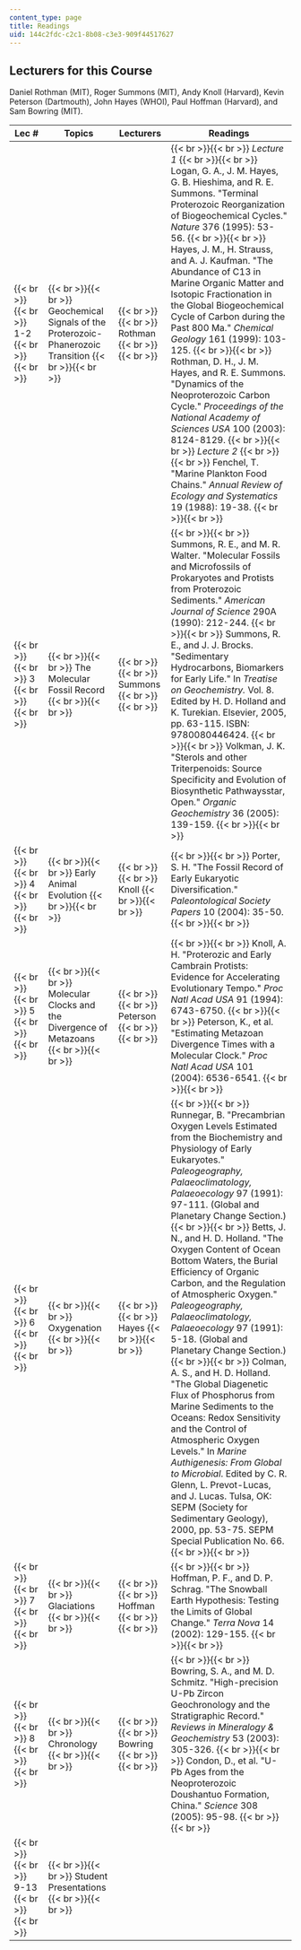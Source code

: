 ```yaml
---
content_type: page
title: Readings
uid: 144c2fdc-c2c1-8b08-c3e3-909f44517627
---
```


Lecturers for this Course
-------------------------

Daniel Rothman (MIT), Roger Summons (MIT), Andy Knoll (Harvard), Kevin Peterson (Dartmouth), John Hayes (WHOI), Paul Hoffman (Harvard), and Sam Bowring (MIT).

| Lec # | Topics | Lecturers | Readings |
| --- | --- | --- | --- |
|  {{< br >}}{{< br >}} 1-2 {{< br >}}{{< br >}}  |  {{< br >}}{{< br >}} Geochemical Signals of the Proterozoic-Phanerozoic Transition {{< br >}}{{< br >}}  |  {{< br >}}{{< br >}} Rothman {{< br >}}{{< br >}}  |  {{< br >}}{{< br >}} _Lecture 1_ {{< br >}}{{< br >}} Logan, G. A., J. M. Hayes, G. B. Hieshima, and R. E. Summons. "Terminal Proterozoic Reorganization of Biogeochemical Cycles." _Nature_ 376 (1995): 53-56. {{< br >}}{{< br >}} Hayes, J. M., H. Strauss, and A. J. Kaufman. "The Abundance of C13 in Marine Organic Matter and Isotopic Fractionation in the Global Biogeochemical Cycle of Carbon during the Past 800 Ma." _Chemical Geology_ 161 (1999): 103-125. {{< br >}}{{< br >}} Rothman, D. H., J. M. Hayes, and R. E. Summons. "Dynamics of the Neoproterozoic Carbon Cycle." _Proceedings of the National Academy of Sciences USA_ 100 (2003): 8124-8129. {{< br >}}{{< br >}} _Lecture 2_ {{< br >}}{{< br >}} Fenchel, T. "Marine Plankton Food Chains." _Annual Review of Ecology and Systematics_ 19 (1988): 19-38. {{< br >}}{{< br >}}  |
|  {{< br >}}{{< br >}} 3 {{< br >}}{{< br >}}  |  {{< br >}}{{< br >}} The Molecular Fossil Record {{< br >}}{{< br >}}  |  {{< br >}}{{< br >}} Summons {{< br >}}{{< br >}}  |  {{< br >}}{{< br >}} Summons, R. E., and M. R. Walter. "Molecular Fossils and Microfossils of Prokaryotes and Protists from Proterozoic Sediments." _American Journal of Science_ 290A (1990): 212-244. {{< br >}}{{< br >}} Summons, R. E., and J. J. Brocks. "Sedimentary Hydrocarbons, Biomarkers for Early Life." In _Treatise on Geochemistry._ Vol. 8. Edited by H. D. Holland and K. Turekian. Elsevier, 2005, pp. 63-115. ISBN: 9780080446424. {{< br >}}{{< br >}} Volkman, J. K. "Sterols and other Triterpenoids: Source Specificity and Evolution of Biosynthetic Pathwaysstar, Open." _Organic Geochemistry_ 36 (2005): 139-159. {{< br >}}{{< br >}}  |
|  {{< br >}}{{< br >}} 4 {{< br >}}{{< br >}}  |  {{< br >}}{{< br >}} Early Animal Evolution {{< br >}}{{< br >}}  |  {{< br >}}{{< br >}} Knoll {{< br >}}{{< br >}}  |  {{< br >}}{{< br >}} Porter, S. H. "The Fossil Record of Early Eukaryotic Diversification." _Paleontological Society Papers_ 10 (2004): 35-50. {{< br >}}{{< br >}}  |
|  {{< br >}}{{< br >}} 5 {{< br >}}{{< br >}}  |  {{< br >}}{{< br >}} Molecular Clocks and the Divergence of Metazoans {{< br >}}{{< br >}}  |  {{< br >}}{{< br >}} Peterson {{< br >}}{{< br >}}  |  {{< br >}}{{< br >}} Knoll, A. H. "Proterozic and Early Cambrain Protists: Evidence for Accelerating Evolutionary Tempo." _Proc Natl Acad USA_ 91 (1994): 6743-6750. {{< br >}}{{< br >}} Peterson, K., et al. "Estimating Metazoan Divergence Times with a Molecular Clock." _Proc Natl Acad USA_ 101 (2004): 6536-6541. {{< br >}}{{< br >}}  |
|  {{< br >}}{{< br >}} 6 {{< br >}}{{< br >}}  |  {{< br >}}{{< br >}} Oxygenation {{< br >}}{{< br >}}  |  {{< br >}}{{< br >}} Hayes {{< br >}}{{< br >}}  |  {{< br >}}{{< br >}} Runnegar, B. "Precambrian Oxygen Levels Estimated from the Biochemistry and Physiology of Early Eukaryotes." _Paleogeography, Palaeoclimatology, Palaeoecology_ 97 (1991): 97-111. (Global and Planetary Change Section.) {{< br >}}{{< br >}} Betts, J. N., and H. D. Holland. "The Oxygen Content of Ocean Bottom Waters, the Burial Efficiency of Organic Carbon, and the Regulation of Atmospheric Oxygen." _Paleogeography, Palaeoclimatology, Palaeoecology_ 97 (1991): 5-18. (Global and Planetary Change Section.) {{< br >}}{{< br >}} Colman, A. S., and H. D. Holland. "The Global Diagenetic Flux of Phosphorus from Marine Sediments to the Oceans: Redox Sensitivity and the Control of Atmospheric Oxygen Levels." In _Marine Authigenesis: From Global to Microbial_. Edited by C. R. Glenn, L. Prevot-Lucas, and J. Lucas. Tulsa, OK: SEPM (Society for Sedimentary Geology), 2000, pp. 53-75. SEPM Special Publication No. 66. {{< br >}}{{< br >}}  |
|  {{< br >}}{{< br >}} 7 {{< br >}}{{< br >}}  |  {{< br >}}{{< br >}} Glaciations {{< br >}}{{< br >}}  |  {{< br >}}{{< br >}} Hoffman {{< br >}}{{< br >}}  |  {{< br >}}{{< br >}} Hoffman, P. F., and D. P. Schrag. "The Snowball Earth Hypothesis: Testing the Limits of Global Change." _Terra Nova_ 14 (2002): 129-155. {{< br >}}{{< br >}}  |
|  {{< br >}}{{< br >}} 8 {{< br >}}{{< br >}}  |  {{< br >}}{{< br >}} Chronology {{< br >}}{{< br >}}  |  {{< br >}}{{< br >}} Bowring {{< br >}}{{< br >}}  |  {{< br >}}{{< br >}} Bowring, S. A., and M. D. Schmitz. "High-precision U-Pb Zircon Geochronology and the Stratigraphic Record." _Reviews in Mineralogy & Geochemistry_ 53 (2003): 305-326. {{< br >}}{{< br >}} Condon, D., et al. "U-Pb Ages from the Neoproterozoic Doushantuo Formation, China." _Science_ 308 (2005): 95-98. {{< br >}}{{< br >}}  |
|  {{< br >}}{{< br >}} 9-13 {{< br >}}{{< br >}}  |  {{< br >}}{{< br >}} Student Presentations {{< br >}}{{< br >}}  | &nbsp; |